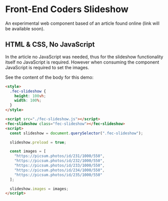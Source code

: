 # Front-End Coders Slideshow

An experimental web component based of an article found online (link will be available soon).

## HTML & CSS, No JavaScript

In the article no JavaScript was needed, thus for the slideshow functionality itself no JavaScript is required.
However when consuming the component JavaScript is required to set the images.

See the content of the body for this demo:

```html
<style>
  .fec-slideshow {
    height: 100vh;
    width: 100%;
  }
</style>

<script src="./fec-slideshow.js"></script>
<fec-slideshow class="fec-slideshow"></fec-slideshow>
<script>
  const slideshow = document.querySelector(".fec-slideshow");

  slideshow.preload = true;

  const images = [
    "https://picsum.photos/id/231/1000/550",
    "https://picsum.photos/id/232/1000/550",
    "https://picsum.photos/id/233/1000/550",
    "https://picsum.photos/id/234/1000/550",
    "https://picsum.photos/id/235/1000/550"
  ];

  slideshow.images = images;
</script>
```
